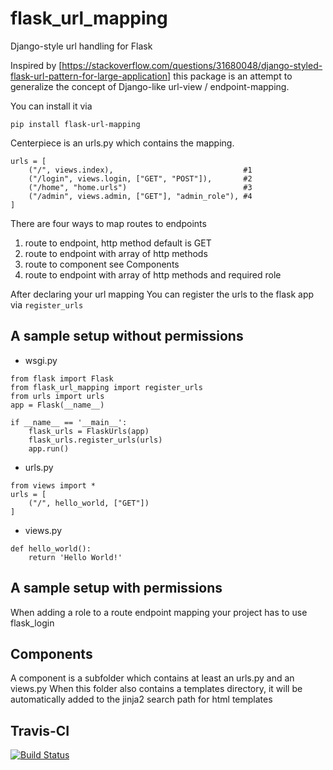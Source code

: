 # flask_url_mapping
Django-style url handling for Flask

Inspired by [https://stackoverflow.com/questions/31680048/django-styled-flask-url-pattern-for-large-application]
this package is an attempt to generalize the concept of Django-like url-view / endpoint-mapping.

You can install it via 
```
pip install flask-url-mapping
```

Centerpiece is an urls.py which contains the mapping.
```
urls = [
    ("/", views.index),                             #1
    ("/login", views.login, ["GET", "POST"]),       #2
    ("/home", "home.urls")                          #3
    ("/admin", views.admin, ["GET"], "admin_role"), #4
]
```
There are four ways to map routes to endpoints
1.  route to endpoint, http method default is GET
2.  route to endpoint with array of http methods
3.  route to component see Components
4.  route to endpoint with array of http methods and required role


After declaring your url mapping You can register the urls to the flask app via `register_urls`
       

## A sample setup without permissions
* wsgi.py
```
from flask import Flask
from flask_url_mapping import register_urls
from urls import urls
app = Flask(__name__)

if __name__ == '__main__':
    flask_urls = FlaskUrls(app)
    flask_urls.register_urls(urls)
    app.run()
```
* urls.py
```
from views import *
urls = [
    ("/", hello_world, ["GET"])
]
```
* views.py
```
def hello_world():
    return 'Hello World!'    
```
## A sample setup with permissions
When adding a role to a route endpoint mapping your project has to use flask_login

## Components
A component is a subfolder which contains at least an urls.py and an views.py
When this folder also contains a templates directory, it will be automatically added to the jinja2 search path for html templates

## Travis-CI
[![Build Status](https://travis-ci.org/jboegeholz/flaskurls.svg?branch=master)](https://travis-ci.org/jboegeholz/flaskurls)